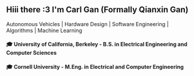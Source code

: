 ## Hiii there :3 I'm Carl Gan (Formally Qianxin Gan)

Autonomous Vehicles | Hardware Design | Software Engineering | Algorithms | Machine Learning

#### 🎓 University of California, Berkeley - B.S. in Electrical Engineering and Computer Sciences
#### 🎓 Cornell University - M.Eng. in Electrical and Computer Engineering

<!--
**CarlQGan/CarlQGan** is a ✨ _special_ ✨ repository because its `README.md` (this file) appears on your GitHub profile.

Here are some ideas to get you started:

- 🔭 I’m currently working on ...
- 🌱 I’m currently learning ...
- 👯 I’m looking to collaborate on ...
- 🤔 I’m looking for help with ...
- 💬 Ask me about ...
- 📫 How to reach me: ...
- 😄 Pronouns: ...
- ⚡ Fun fact: ...
-->
